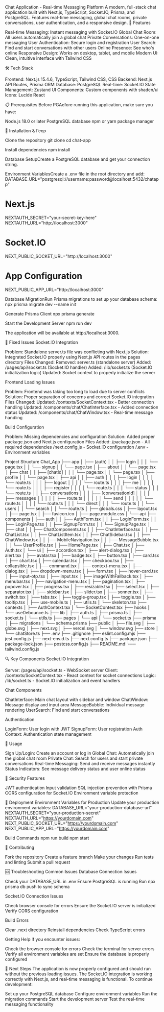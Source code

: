 Chat Application - Real-time Messaging Platform
A modern, full-stack chat application built with Next.js, TypeScript, Socket.IO, Prisma, and PostgreSQL. Features real-time messaging, global chat rooms, private conversations, user authentication, and a responsive design.
🚀 Features

Real-time Messaging: Instant messaging with Socket.IO
Global Chat Room: All users automatically join a global chat
Private Conversations: One-on-one messaging
User Authentication: Secure login and registration
User Search: Find and start conversations with other users
Online Presence: See who's online
Responsive Design: Works on desktop, tablet, and mobile
Modern UI: Clean, intuitive interface with Tailwind CSS

🛠️ Tech Stack

Frontend: Next.js 15.4.6, TypeScript, Tailwind CSS, CSS
Backend: Next.js API Routes, Prisma ORM
Database: PostgreSQL
Real-time: Socket.IO
State Management: Zustand
UI Components: Custom components with shadcn/ui
Icons: Lucide React

📋 Prerequisites
Before PGAefore running this application, make sure you have:

Node.js 18.0 or later
PostgreSQL database
npm or yarn package manager

🔧 Installation & Геор

Clone the repository
git clone <your-repo-url>
cd chat-app


Install dependencies
npm install


Database SetupCreate a PostgreSQL database and get your connection string.

Environment VariablesCreate a .env file in the root directory and add:
DATABASE_URL="postgresql://username:password@localhost:5432/chatapp"
# Next.js
NEXTAUTH_SECRET="your-secret-key-here"
NEXTAUTH_URL="http://localhost:3000"
# Socket.IO
NEXT_PUBLIC_SOCKET_URL="http://localhost:3000"
# App Configuration

NEXT_PUBLIC_APP_URL="http://localhost:3000"


Database MigrationRun Prisma migrations to set up your database schema:
npx prisma migrate dev --name init


Generate Prisma Client
npx prisma generate


Start the Development Server
npm run dev

The application will be available at http://localhost:3000.


🔧 Fixed Issues
Socket.IO Integration

Problem: Standalone server.ts file was conflicting with Next.js
Solution: Integrated Socket.IO properly using Next.js API routes in the pages directory
Files Changed:
Removed: server.ts (standalone server)
Added: /pages/api/socket.ts (Socket.IO handler)
Added: /lib/socket.ts (Socket.IO initialization logic)
Updated: Socket context to properly initialize the server



Frontend Loading Issues

Problem: Frontend was taking too long to load due to server conflicts
Solution: Proper separation of concerns and correct Socket.IO integration
Files Changed:
Updated: /contexts/SocketContext.tsx - Better connection handling
Updated: /components/chat/ChatInterface.tsx - Added connection status
Updated: /components/chat/ChatWindow.tsx - Real-time message handling



Build Configuration

Problem: Missing dependencies and configuration
Solution: Added proper package.json and Next.js configuration
Files Added:
/package.json - All required dependencies
/next.config.js - Socket.IO configuration
/.env - Environment variables



Project Structure
Chat_App
├── app
│   ├── (auth)
│   │   ├── login
│   │   │   └── page.tsx
│   │   └── signup
│   │       └── page.tsx
│   ├── about
│   │   └── page.tsx
│   ├── chat
│   │   ├── [chatId]
│   │   │   └── page.tsx
│   │   └── page.tsx
│   ├── profile
│   │   └── page.tsx
│   ├── api
│   │   ├── auth
│   │   │   ├── login
│   │   │   │   └── route.ts
│   │   │   ├── logout
│   │   │   │   └── route.ts
│   │   │   ├── me
│   │   │   │   └── route.ts
│   │   │   ├── register
│   │   │   │   └── route.ts
│   │   │   └── status
│   │   │       └── route.ts
│   │   ├── conversations
│   │   │   ├── [conversationId]
│   │   │   │   ├── messages
│   │   │   │   │   ├── route.ts
│   │   │   │   │   └── send
│   │   │   │   │       └── route.ts
│   │   │   │   └── route.ts
│   │   │   └── direct
│   │   │       └── route.ts
│   │   └── users
│   │       └── search
│   │           └── route.ts
│   ├── globals.css
│   ├── layout.tsx
│   ├── page.tsx
│   ├── favicon.ico
│   ├── page.module.css
│   └── api
├── components
│   ├── auth
│   │   ├── AuthForm.tsx
│   │   ├── LoginForm.tsx
│   │   ├── LoginPage.tsx
│   │   ├── SignupForm.tsx
│   │   └── SignupPage.tsx
│   ├── chat
│   │   ├── ChatComponents.tsx
│   │   ├── ChatInterface.tsx
│   │   ├── ChatList.tsx
│   │   ├── ChatListItem.tsx
│   │   ├── ChatSidebar.tsx
│   │   ├── ChatWindow.tsx
│   │   ├── MobileNavigation.tsx
│   │   ├── MessageBubble.tsx
│   │   └── UserProfile.tsx
│   ├── HomePage.tsx
│   ├── Chat.tsx
│   ├── Auth.tsx
│   └── ui
│       ├── accordion.tsx
│       ├── alert-dialog.tsx
│       ├── alert.tsx
│       ├── avatar.tsx
│       ├── badge.tsx
│       ├── button.tsx
│       ├── card.tsx
│       ├── chart.tsx
│       ├── calendar.tsx
│       ├── checkbox.tsx
│       ├── collapsible.tsx
│       ├── command.tsx
│       ├── context-menu.tsx
│       ├── dialog.tsx
│       ├── dropdown-menu.tsx
│       ├── form.tsx
│       ├── hover-card.tsx
│       ├── input-otp.tsx
│       ├── input.tsx
│       ├── imageWithFallback.tsx
│       ├── menubar.tsx
│       ├── navigation-menu.tsx
│       ├── pagination.tsx
│       ├── popover.tsx
│       ├── progress.tsx
│       ├── resizable.tsx
│       ├── select.tsx
│       ├── separator.tsx
│       ├── sidebar.tsx
│       ├── slider.tsx
│       ├── sonner.tsx
│       ├── switch.tsx
│       ├── tabs.tsx
│       ├── toggle-group.tsx
│       ├── toggle.tsx
│       ├── tooltip.tsx
│       ├── use-mobile.ts
│       ├── utils.ts
│       └── skeleton.tsx
├── contexts
│   ├── AuthContext.tsx
│   └── SocketContext.tsx
├── hooks
│   └── useDebounce.ts
├── lib
│   ├── auth.ts
│   ├── prisma.ts
│   ├── socket.ts
│   └── utils.ts
├── pages
│   └── api
│       └── socket.ts
├── prisma
│   ├── migrations
│   └── schema.prisma
├── public
│   ├── file.svg
│   ├── globe.svg
│   ├── next.svg
│   ├── vercel.svg
│   └── window.svg
├── store
│   └── chatStore.ts
├── .env
├── .gitignore
├── eslint.config.mjs
├── jest.config.js
├── next-env.d.ts
├── next.config.ts
├── package.json
├── package-lock.json
├── postcss.config.js
├── README.md
└── tailwind.config.js

🔍 Key Components
Socket.IO Integration

Server: /pages/api/socket.ts - WebSocket server
Client: /contexts/SocketContext.tsx - React context for socket connections
Logic: /lib/socket.ts - Socket.IO initialization and event handlers

Chat Components

ChatInterface: Main chat layout with sidebar and window
ChatWindow: Message display and input area
MessageBubble: Individual message rendering
UserSearch: Find and start conversations

Authentication

LoginForm: User login with JWT
SignupForm: User registration
Auth Context: Authentication state management

🎯 Usage

Sign Up/Login: Create an account or log in
Global Chat: Automatically join the global chat room
Private Chat: Search for users and start private conversations
Real-time Messaging: Send and receive messages instantly
Status Indicators: See message delivery status and user online status

🔐 Security Features

JWT authentication
Input validation
SQL injection prevention with Prisma
CORS configuration for Socket.IO
Environment variable protection

🚀 Deployment
Environment Variables for Production
Update your production environment variables:
DATABASE_URL="your-production-database-url"
NEXTAUTH_SECRET="your-production-secret"
NEXTAUTH_URL="https://yourdomain.com"
NEXT_PUBLIC_SOCKET_URL="https://yourdomain.com"
NEXT_PUBLIC_APP_URL="https://yourdomain.com"

Build Commands
npm run build
npm start

🤝 Contributing

Fork the repository
Create a feature branch
Make your changes
Run tests and linting
Submit a pull request

🆘 Troubleshooting
Common Issues
Database Connection Issues

Check your DATABASE_URL in .env
Ensure PostgreSQL is running
Run npx prisma db push to sync schema

Socket.IO Connection Issues

Check browser console for errors
Ensure the Socket.IO server is initialized
Verify CORS configuration

Build Errors

Clear .next directory
Reinstall dependencies
Check TypeScript errors

Getting Help
If you encounter issues:

Check the browser console for errors
Check the terminal for server errors
Verify all environment variables are set
Ensure the database is properly configured

🎉 Next Steps
The application is now properly configured and should run without the previous loading issues. The Socket.IO integration is working correctly with Next.js, and real-time messaging is functional.
To continue development:

Set up your PostgreSQL database
Configure environment variables
Run the migration commands
Start the development server
Test the real-time messaging functionality
